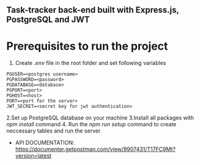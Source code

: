 ## Task-tracker back-end built with Express.js, PostgreSQL and JWT

# Prerequisites to run the project
  1. Create _.env_ file in the root folder and set following variables
```
PGUSER=<postgres username>
PGPASSWORD=<password>
PGDATABASE=<database>
PGPORT=<port>
PGHOST=<host>
PORT=<port for the server>
JWT_SECRET=<secret key for jwt authentication>

```
  2.Set up PostgreSQL database on your machine
  3.Install all packages with _npm install_ command
  4. Run the _npm run setup_ command to create neccessary tables and run the server

  * API DOCUMENTATION: https://documenter.getpostman.com/view/9907431/T17FC9Mt?version=latest

